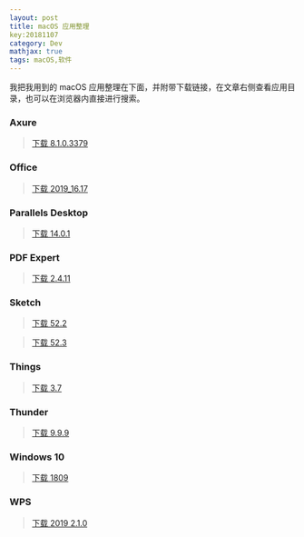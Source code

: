 ```yaml
---
layout: post
title: macOS 应用整理
key:20181107
category: Dev
mathjax: true
tags: macOS,软件
---
```


我把我用到的 macOS 应用整理在下面，并附带下载链接，在文章右侧查看应用目录，也可以在浏览器内直接进行搜索。

<!--more-->

### Axure
> [下载 8.1.0.3379](https://nbcc3-my.sharepoint.com/:u:/g/personal/yaoguaixing_cctv_admin_edu_pl/EZDRb2A7rGlPrLEe47HAlecB_ITLqV9UkYFIYI2frFVE0Q?e=7aD6GH)

### Office
> [下载 2019_16.17](https://nbcc3-my.sharepoint.com/:u:/g/personal/yaoguaixing_cctv_admin_edu_pl/EcHoUMjmpd9KnEMPWtjFPjsBBbXnYejhe72q58i0mFkDIg?e=fhy51D)

### Parallels Desktop
> [下载 14.0.1](https://nbcc3-my.sharepoint.com/:u:/g/personal/yaoguaixing_cctv_admin_edu_pl/ESovYaWcboxJjq-wjo4f1hIBYnxuvEyzvAk0oDKfKB0Kmw?e=kdaBtI)

### PDF Expert
> [下载 2.4.11](https://nbcc3-my.sharepoint.com/:u:/g/personal/yaoguaixing_cctv_admin_edu_pl/EVDY-Pguvh9Hv09dhLTFyBYBUSYv0CWw4TlRocNNnCB2ZA?e=72jhJT)

### Sketch
> [下载 52.2](https://nbcc3-my.sharepoint.com/:u:/g/personal/yaoguaixing_cctv_admin_edu_pl/EXnctPaveJ1IuYUEvrlep5UBRYJMNaL6RIaPV4G8f8Uy7g?e=ZzcXiC)

> [下载 52.3](https://nbcc3-my.sharepoint.com/:u:/g/personal/yaoguaixing_cctv_admin_edu_pl/EfWonlg6WdNEv2t1hxPnnFoBt_nGrPM17o5XL-WGXTBi3w?e=fMeM3h)

### Things
> [下载 3.7](https://nbcc3-my.sharepoint.com/:u:/g/personal/yaoguaixing_cctv_admin_edu_pl/EeqKIF7X-Y1ArX9L8R5eBR0BxWwu-4hs9QlH-MFLSukLmw?e=bilZlx)

### Thunder
> [下载 9.9.9](https://nbcc3-my.sharepoint.com/:u:/g/personal/yaoguaixing_cctv_admin_edu_pl/EW_zmiw5mCpPmjSHNd0K7tgBi6_9HuIyF6EJBiPtCYS0qA?e=vQS8zv)

### Windows 10
> [下载 1809](https://nbcc3-my.sharepoint.com/:u:/g/personal/yaoguaixing_cctv_admin_edu_pl/Ec3DHjSd8ENFt9C_CLC_-fYBxos9UW24Qynrd-8zehQiOA?e=D2IWZR)

### WPS
> [下载 2019 2.1.0](https://nbcc3-my.sharepoint.com/:u:/g/personal/yaoguaixing_cctv_admin_edu_pl/EYCeLUh9XN9Dm8ZJjkgNFWwBH7Uy4AaJH1t0t6epUWvl8g?e=QWjR3y)
